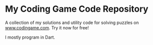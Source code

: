 # My Coding Game Code Repository

A collection of my solutions and utility code for solving puzzles on
www.codingame.com. Try it now for free!

I mostly program in Dart.
